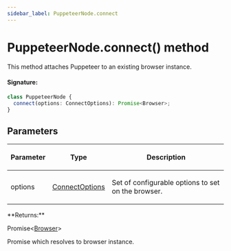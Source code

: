 ```yaml
---
sidebar_label: PuppeteerNode.connect
---
```


# PuppeteerNode.connect() method

This method attaches Puppeteer to an existing browser instance.

#### Signature:

```typescript
class PuppeteerNode {
  connect(options: ConnectOptions): Promise<Browser>;
}
```

## Parameters

<table><thead><tr><th>

Parameter

</th><th>

Type

</th><th>

Description

</th></tr></thead>
<tbody><tr><td>

options

</td><td>

[ConnectOptions](./puppeteer.connectoptions.md)

</td><td>

Set of configurable options to set on the browser.

</td></tr>
</tbody></table>
**Returns:**

Promise&lt;[Browser](./puppeteer.browser.md)&gt;

Promise which resolves to browser instance.
